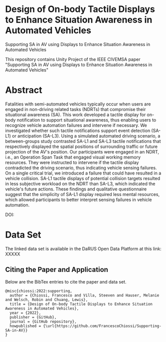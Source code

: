 # Design of On-body Tactile Displays to Enhance Situation Awareness in Automated Vehicles
Supporting SA in AV using Displays to Enhance Situation Awareness in Automated Vehicles    


This repository contains Unity Project of the IEEE CIVEMSA paper  "Supporting SA in AV using Displays to Enhance Situation Awareness in Automated Vehicles"

# Abstract
Fatalities with semi-automated vehicles typically occur when users are engaged in non-driving related tasks (NDRTs) that compromise their situational awareness (SA). This work developed a tactile display for on-body notification to support situational awareness, thus enabling users to recognize vehicle automation failures and intervene if necessary. We investigated whether such tactile notifications support event detection (SA-L1) or anticipation (SA-L3). Using a simulated automated driving scenario, a between-groups study contrasted SA-L1 and SA-L3 tactile notifications that respectively displayed the spatial positions of surrounding traffic or future projection of the AV's position. Our participants were engaged in an NDRT, i.e., an Operation Span Task that engaged visual working memory resources. They were instructed to intervene if the tactile display contradicted the driving scenario, thus indicating vehicle sensing failures. On a single critical trial, we introduced a failure that could have resulted in a vehicle collision. SA-L1 tactile displays of potential collision targets resulted in less subjective workload on the NDRT than SA-L3, which indicated the vehicle's future actions. These findings and qualitative questionnaire suggest that the simplicity of SA-L1 display required less mental resources, which allowed participants to better interpret sensing failures in vehicle automation.

DOI: 



# Data Set

The linked data set is available in the DaRUS Open Data Platform at this link:  XXXXX 

## Citing the Paper and Application

Below are the BibTex entries to cite the paper and data set.




```
@misc{chiossi:2022:supporting,
  author = {Chiossi, Francesco and Villa, Steeven and Hauser, Melanie and Welsch, Robin and Chuang, Lewis},
  title = {Design of On-body Tactile Displays to Enhance Situation Awareness in Automated Vehicles},
  year = {2022},
  publisher = {GitHub},
  journal = {GitHub repository},
  howpublished = {\url{https://github.com/FrancescoChiossi/Supporting-SA-in-AV}}
}
```
